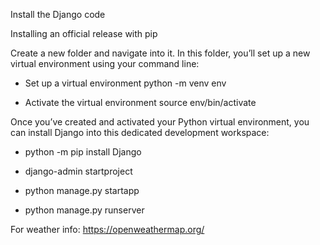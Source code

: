 Install the Django code

Installing an official release with pip

Create a new folder and navigate into it. In this folder, you’ll set up a new virtual environment using your command line:

- Set up a virtual environment	python -m venv env

- Activate the virtual environment	source env/bin/activate

Once you’ve created and activated your Python virtual environment, you can install Django into this dedicated development workspace:

- python -m pip install Django

- django-admin startproject <yourprojectname>

- python manage.py startapp <appname>

- python manage.py runserver 


For weather info: https://openweathermap.org/
